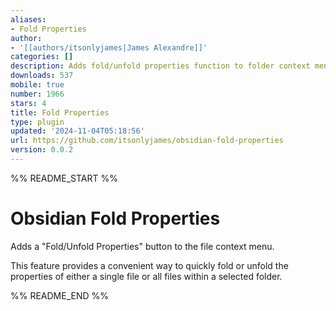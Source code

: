 ```yaml
---
aliases:
- Fold Properties
author:
- '[[authors/itsonlyjames|James Alexandre]]'
categories: []
description: Adds fold/unfold properties function to folder context menu
downloads: 537
mobile: true
number: 1966
stars: 4
title: Fold Properties
type: plugin
updated: '2024-11-04T05:18:56'
url: https://github.com/itsonlyjames/obsidian-fold-properties
version: 0.0.2
---
```


%% README_START %%

# Obsidian Fold Properties

Adds a "Fold/Unfold Properties" button to the file context menu.

This feature provides a convenient way to quickly fold or unfold the properties of either a single file or all files within a selected folder.


%% README_END %%
